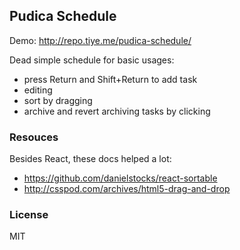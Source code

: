 
Pudica Schedule
------

Demo: http://repo.tiye.me/pudica-schedule/

Dead simple schedule for basic usages:

* press Return and Shift+Return to add task
* editing
* sort by dragging
* archive and revert archiving tasks by clicking

### Resouces

Besides React, these docs helped a lot:

* https://github.com/danielstocks/react-sortable
* http://csspod.com/archives/html5-drag-and-drop

### License

MIT